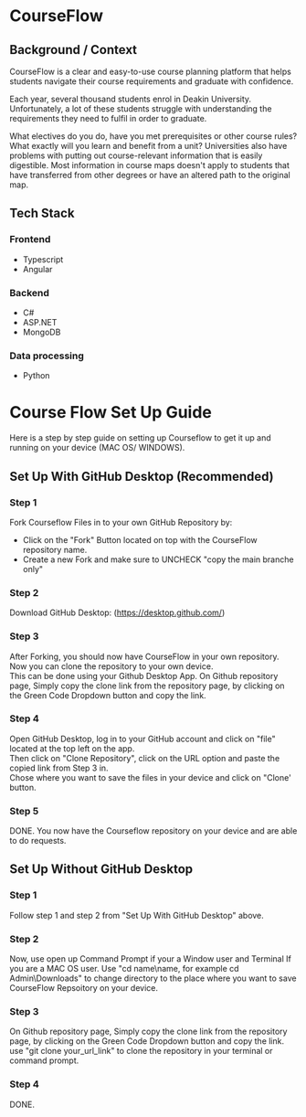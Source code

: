 # CourseFlow
## Background / Context 
CourseFlow is a clear and easy-to-use course planning platform that helps students navigate their course requirements and graduate with confidence.

Each year, several thousand students enrol in Deakin University. Unfortunately, a lot of these students struggle with understanding the requirements they need to fulfil in order to graduate.

What electives do you do, have you met prerequisites or other course rules? What exactly will you learn and benefit from a unit? Universities also have problems with putting out course-relevant information that is easily digestible. Most information in course maps doesn't apply to students that have transferred from other degrees or have an altered path to the original map.

## Tech Stack
### Frontend
- Typescript
- Angular
### Backend
- C#
- ASP.NET
- MongoDB
### Data processing
- Python

# Course Flow Set Up Guide

Here is a step by step guide on setting up Courseflow to get it up and running on your device (MAC OS/ WINDOWS).

## Set Up With GitHub Desktop (Recommended)
### Step 1

Fork Courseflow Files in to your own GitHub Repository by:
- Click on the "Fork" Button located on top with the CourseFlow repository name.
- Create a new Fork and make sure to UNCHECK "copy the main branche only"

### Step 2 

Download GitHub Desktop: (https://desktop.github.com/)

### Step 3 

After Forking, you should now have CourseFlow in your own repository. \
Now you can clone the repository to your own device. \
This can be done using your Github Desktop App.
On Github repository page, Simply copy the clone link from the repository page, by clicking on the Green Code Dropdown button and copy the link.

### Step 4

Open GitHub Desktop, log in to your GitHub account and click on "file" located at the top left on the app. \
Then click on "Clone Repository", click on the URL option and paste the copied link from Step 3 in. \
Chose where you want to save the files in your device and click on "Clone' button.

### Step 5

DONE. You now have the Courseflow repository on your device and are able to do requests.

## Set Up Without GitHub Desktop 
### Step 1

Follow step 1 and step 2 from "Set Up With GitHub Desktop" above.

### Step 2

Now, use open up Command Prompt if your a Window user and Terminal If you are a MAC OS user.
Use "cd name\name, for example cd Admin\Downloads" to change directory to the place where you want to save CourseFlow Repsoitory on your device.

### Step 3

On Github repository page, Simply copy the clone link from the repository page, by clicking on the Green Code Dropdown button and copy the link. \
use "git clone your_url_link" to clone the repository in your terminal or command prompt.

### Step 4

DONE.
